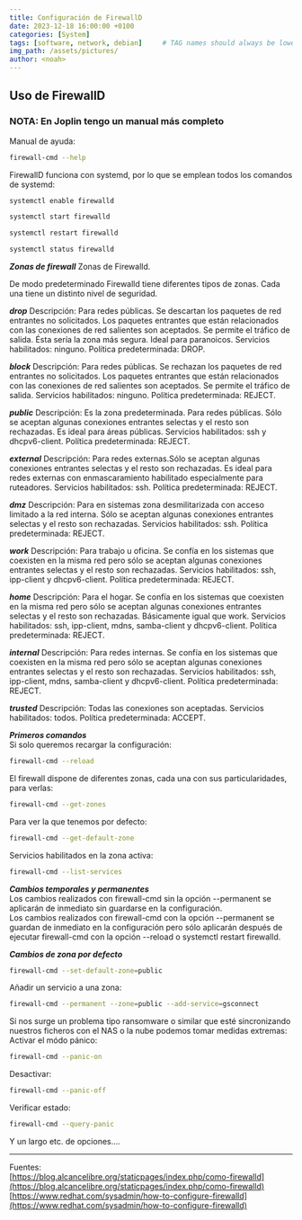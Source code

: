 ```yaml
---
title: Configuración de FirewallD
date: 2023-12-18 16:00:00 +0100
categories: [System]
tags: [software, network, debian]     # TAG names should always be lowercase
img_path: /assets/pictures/
author: <noah>
---
```

## Uso de FirewallD    
### NOTA: En Joplin tengo un manual más completo
Manual de ayuda:  
``` bash
firewall-cmd --help
```

FirewallD funciona con systemd, por lo que se emplean todos los comandos de systemd:
``` bash
systemctl enable firewalld

systemctl start firewalld

systemctl restart firewalld

systemctl status firewalld

```

***Zonas de firewall***
Zonas de Firewalld.

De modo predeterminado Firewalld tiene diferentes tipos de zonas. Cada una tiene un distinto nivel de seguridad.

***drop***
    Descripción: Para redes públicas. Se descartan los paquetes de red entrantes no solicitados. Los paquetes entrantes que están relacionados con las conexiones de red salientes son aceptados. Se permite el tráfico de salida. Ésta sería la zona más segura. Ideal para paranoicos.
    Servicios habilitados: ninguno.
    Política predeterminada: DROP.

***block***
    Descripción: Para redes públicas. Se rechazan los paquetes de red entrantes no solicitados. Los paquetes entrantes que están relacionados con las conexiones de red salientes son aceptados. Se permite el tráfico de salida.
    Servicios habilitados: ninguno.
    Política predeterminada: REJECT.

***public***
    Descripción: Es la zona predeterminada. Para redes públicas. Sólo se aceptan algunas conexiones entrantes selectas y el resto son rechazadas. Es ideal para áreas públicas.
    Servicios habilitados: ssh y dhcpv6-client.
    Política predeterminada: REJECT.

***external***
    Descripción: Para redes externas.Sólo se aceptan algunas conexiones entrantes selectas y el resto son rechazadas. Es ideal para redes externas con enmascaramiento habilitado especialmente para ruteadores.
    Servicios habilitados: ssh.
    Política predeterminada: REJECT.

***dmz***
    Descripción: Para en sistemas zona desmilitarizada con acceso limitado a la red interna. Sólo se aceptan algunas conexiones entrantes selectas y el resto son rechazadas.
    Servicios habilitados: ssh.
    Política predeterminada: REJECT.

***work***
    Descripción: Para trabajo u oficina. Se confía en los sistemas que coexisten en la misma red pero sólo se aceptan algunas conexiones entrantes selectas y el resto son rechazadas.
    Servicios habilitados: ssh, ipp-client y dhcpv6-client.
    Política predeterminada: REJECT.

***home***
    Descripción: Para el hogar. Se confía en los sistemas que coexisten en la misma red pero sólo se aceptan algunas conexiones entrantes selectas y el resto son rechazadas. Básicamente igual que work.
    Servicios habilitados: ssh, ipp-client, mdns, samba-client y dhcpv6-client.
    Política predeterminada: REJECT.

***internal***
    Descripción: Para redes internas. Se confía en los sistemas que coexisten en la misma red pero sólo se aceptan algunas conexiones entrantes selectas y el resto son rechazadas.
    Servicios habilitados: ssh, ipp-client, mdns, samba-client y dhcpv6-client.
    Política predeterminada: REJECT.

***trusted***
    Descripción: Todas las conexiones son aceptadas.
    Servicios habilitados: todos.
    Política predeterminada: ACCEPT.  

***Primeros comandos***  
Si solo queremos recargar la configuración:
``` bash
firewall-cmd --reload
```

El firewall dispone de diferentes zonas, cada una con sus particularidades, para verlas:
``` bash
firewall-cmd --get-zones
```
Para ver la que tenemos por defecto:
``` bash
firewall-cmd --get-default-zone
```

Servicios habilitados en la zona activa:
``` bash
firewall-cmd --list-services
```

***Cambios temporales y permanentes***  
Los cambios realizados con firewall-cmd sin la opción --permanent se aplicarán de inmediato sin guardarse en la configuración.  
Los cambios realizados con firewall-cmd con la opción --permanent se guardan de inmediato en la configuración pero sólo aplicarán después de ejecutar firewall-cmd con la opción --reload o systemctl restart firewalld.  

***Cambios de zona por defecto***
``` bash
firewall-cmd --set-default-zone=public
```

Añadir un servicio a una zona:
``` bash
firewall-cmd --permanent --zone=public --add-service=gsconnect
```
Si nos surge un problema tipo ransomware o similar que esté sincronizando nuestros ficheros con el NAS o la nube podemos tomar medidas extremas:  
Activar el módo pánico:
``` bash
firewall-cmd --panic-on
```
Desactivar:
``` bash
firewall-cmd --panic-off
```
Verificar estado:
``` bash
firewall-cmd --query-panic
```

Y un largo etc. de opciones....




***
Fuentes:  
[https://blog.alcancelibre.org/staticpages/index.php/como-firewalld](https://blog.alcancelibre.org/staticpages/index.php/como-firewalld)  
[https://www.redhat.com/sysadmin/how-to-configure-firewalld](https://www.redhat.com/sysadmin/how-to-configure-firewalld)

